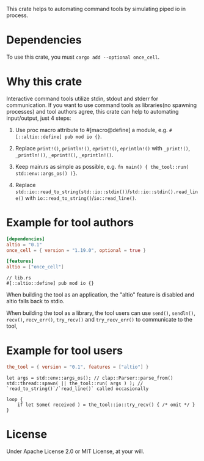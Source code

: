 This crate helps to automating command tools by simulating piped io in process.

# Dependencies

To use this crate, you must `cargo add --optional once_cell`.

# Why this crate

Interactive command tools utilize stdin, stdout and stderr for communication.
If you want to use command tools as libraries(no spawning processes) and tool authors agree,
this crate can help to automating input/output, just 4 steps:

1. Use proc macro attribute to #[macro@define] a module, e.g. `#[::altio::define] pub mod io {}`.

2. Replace `print!()`, `println!()`, `eprint!()`, `eprintln!()` with `_print!()`, `_println!()`, `_eprint!()`, `_eprintln!()`.

3. Keep main.rs as simple as possible, e.g. `fn main() { the_tool::run( std::env::args_os() )}`.

4. Replace `std::io::read_to_string(std::io::stdin())`/`std::io::stdin().read_line()` with `io::read_to_string()`/`io::read_line()`.

# Example for tool authors

```toml
[dependencies]
altio = "0.1"
once_cell = { version = "1.19.0", optional = true }

[features]
altio = ["once_cell"]
```

```rust,no_run
// lib.rs
#[::altio::define] pub mod io {}
```

When building the tool as an application, the "altio" feature is disabled and altio falls back to stdio.

When building the tool as a library, the tool users can use `send()`, `sendln()`, `recv()`, `recv_err()`, `try_recv()` and `try_recv_err()` to communicate to the tool,

# Example for tool users

```toml
the_tool = { version = "0.1", features = ["altio"] }
```

```rust,no_run
let args = std::env::args_os(); // clap::Parser::parse_from()
std::thread::spawn( || the_tool::run( args ) ); // `read_to_string()`/`read_line()` called occasionally

loop {
    if let Some( received ) = the_tool::io::try_recv() { /* omit */ }
}
```

# License

Under Apache License 2.0 or MIT License, at your will.

